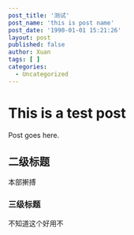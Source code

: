 ```yaml
---
post_title: '测试'
post_name: 'this is post name'
post_date: '1990-01-01 15:21:26'
layout: post
published: false
author: Xuan
tags: [ ]
categories:
  - Uncategorized
---
```


# This is a test post

Post goes here.

## 二级标题

本部搟搏

### 三级标题

不知道这个好用不
